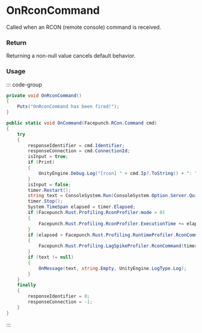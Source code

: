<Badge type="danger" text="Carbon Compatible"/><Badge type="warning" text="Oxide Compatible"/>
# OnRconCommand
Called when an RCON (remote console) command is received.
### Return
Returning a non-null value cancels default behavior.

### Usage
::: code-group
```csharp [Example]
private void OnRconCommand()
{
	Puts("OnRconCommand has been fired!");
}
```
```csharp [Source — Assembly-CSharp @ Facepunch.RCon]
public static void OnCommand(Facepunch.RCon.Command cmd)
{
	try
	{
		responseIdentifier = cmd.Identifier;
		responseConnection = cmd.ConnectionId;
		isInput = true;
		if (Print)
		{
			UnityEngine.Debug.Log("[rcon] " + cmd.Ip?.ToString() + ": " + cmd.Message);
		}
		isInput = false;
		timer.Restart();
		string text = ConsoleSystem.Run(ConsoleSystem.Option.Server.Quiet().WithRconId(cmd.ConnectionId), cmd.Message);
		timer.Stop();
		System.TimeSpan elapsed = timer.Elapsed;
		if (Facepunch.Rust.Profiling.RconProfiler.mode > 0)
		{
			Facepunch.Rust.Profiling.RconProfiler.ExecutionTime += elapsed;
		}
		if (elapsed > Facepunch.Rust.Profiling.RuntimeProfiler.RconCommandWarningThreshold)
		{
			Facepunch.Rust.Profiling.LagSpikeProfiler.RconCommand(timer.Elapsed, cmd.Message);
		}
		if (text != null)
		{
			OnMessage(text, string.Empty, UnityEngine.LogType.Log);
		}
	}
	finally
	{
		responseIdentifier = 0;
		responseConnection = -1;
	}
}

```
:::
